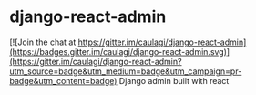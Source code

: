 # django-react-admin

[![Join the chat at https://gitter.im/caulagi/django-react-admin](https://badges.gitter.im/caulagi/django-react-admin.svg)](https://gitter.im/caulagi/django-react-admin?utm_source=badge&utm_medium=badge&utm_campaign=pr-badge&utm_content=badge)
Django admin built with react
